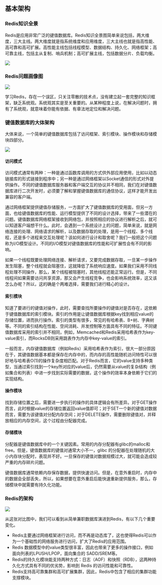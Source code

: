 ## 基本架构

### Redis知识全景

Redis是应用非常广泛的键值数据库。Redis知识全景图简单来说包括，两大维度，三大主线。两大维度就是指系统维度和应用维度，三大主线也就是指高性能、高可靠和高可扩展。高性能主线包括线程模型、数据结构、持久化、网络框架；高可靠主线，包括主从复制、哨兵机制；高可扩展主线，包括数据分片、负载均衡。

![](E:\GongZuoQu\KTZhiShiKu\TuPian\JiKeShiJian\Redis\JiBenJiaGou_img02.jpg)

### Redis问题画像图

![](E:\GongZuoQu\KTZhiShiKu\TuPian\JiKeShiJian\Redis\JiBenJiaGou_img04.jpeg)

学习Redis，存在一个误区，只关注零散的技术点，没有建立起一套完整的知识框架，缺乏系统观。系统观其实是至关重要的。从某种程度上说，在解决问题时，拥有了系统观，就意味着你能有依据、有章法地定位和解决问题。

### 键值数据库的大体架构

大体来说，一个简单的键值数据库包括了访问框架、索引模块、操作模块和存储模块四部分。

![](E:\GongZuoQu\KTZhiShiKu\TuPian\JiKeShiJian\Redis\JiBenJiaGou_img06.jpg)

#### 访问模式

访问模式通常有两种：一种是通过函数库调用的方式供外部应用使用，比如以动态链接库的形式链接到程序中；另一种是通过网络框架以Socket通信的形式对外提供操作。不同的键值数据库服务器和客户端交互的协议并不相同，我们在对键值数据库进行二次开发时，必须要了解和掌握键值数据库的通信协议，这样才能开发出兼容的客户端。

通过网络框架提供键值存储服务，一方面扩大了键值数据库的受用面，但另一方面，也给键值数据库的性能、运行模型提供了不同的设计选择，带来了一些潜在的问题。键值数据库网络框架接收到网络包，并按照相应的协议进行解析之后，就可以知道客户端想干什么。此时，会遇到一个系统设计上的问题，简单来说，就是网络连接的处理、网络请求的解析，以及数据存取的处理，是用一个线程、多个线程，还是多个进程来交互处理呢？该如何进行设计和取舍呢？我们一般把这个问题称为I/O模型设计。不同的I/O模型对键值数据库的性能和可扩展性会有不同的影响。

如果一个线程既要处理网络连接、解析请求，又要完成数据存取，一旦某一步操作发生阻塞，整个线程就会阻塞住，这就降低了系统响应速度。如果我们采用不同线程处理不同操作，那么，某个线程被阻塞时，其他线程还能正常运行。但是，不同线程间如果需要访问共享资源，那又会产生线程竞争，也会影响系统效率，这又该怎么办呢？所以，这的确是个两难选择，需要我们进行精心的设计。

#### 索引模块

知道了要进行的键值对操作，此时，需要查找所要操作的键值对是否存在，这依赖于键值数据库的索引模块。索引的作用是让键值数据库根据key找到相应value的存储位置，进而执行操作。索引的类型有很多，常见的有哈希表、B+树、字典树等。不同的索引结构在性能、空间消耗、并发控制等方面具有不同的特征。不同键值数据库采用的索引并不相同，例如，Memcached和Redis采用哈希表作为key-value索引，而RocksDB则采用跳表作为内存中key-value的索引。

一般而言，内存键值数据库（例如Redis）采用哈希表作为索引，很大一部分原因在于，其键值数据基本都是保存在内存中的，而内存的高性能随机访问特性可以很好地与哈希表O(1)的操作复杂度相匹配。对于Redis而言，它的value支持多种类型，当通过索引找到一个key所对应的value后，仍然需要从value的复杂结构（例如集合和列表）中进一步找到实际需要的数据，这个操作的效率本身依赖于它们的实现结构。

#### 操作模块

找到存储位置之后，需要进一步执行的操作的具体逻辑会有所差异。对于GET操作而言，此时根据value的存储位置返回value值即可；对于SET一个新的键值对数据而言，需要为该键值对分配内存空间；对于DELETE操作，需要删除键值对，并释放相应的内存空间，这个过程由分配器完成。

#### 存储模块

分配器是键值数据库中的一个关键因素。常用的内存分配器有glibc的malloc和free。但是，键值数据库的键值对通常大小不一，glibc 的分配器在处理随机的大小内存块分配时，表现并不好。一旦保存的键值对数据规模过大，就可能会造成较严重的内存碎片问题。

键值数据库通常依赖内存保存数据，提供快速访问。但是，在意外重启时，内存中的数据会全部丢失，所以，如果想要在意外重启后能快速重新提供服务，那么，存储模块中就需要有持久化功能。

### Redis的架构

![](E:\GongZuoQu\KTZhiShiKu\TuPian\JiKeShiJian\Redis\JiBenJiaGou_img08.jpg)

从这张对比图中，我们可以看到从简单兼职数据库演进到Redis，有以下几个重要变化。

- Redis主要通过网络框架进行访问，而不再是动态库了，这也使得Redis可以作为一个基础性的网络服务进行访问，扩大了Redis的应用范围。
- Redis 数据模型中的value类型很丰富，因此也带来了更多的操作接口，例如面向列表的LPUSH/LPOP，面向集合的  SADD/SREM等。
- Redis的持久化模块能支持两种方式：日志（AOF）和快照（RDB），这两种持久化方式具有不同的优劣势，影响到 Redis  的访问性能和可靠性。
- Redis支持高可靠集群和高可扩展集群，因此，Redis中包含了相应的集群功能支撑模块。